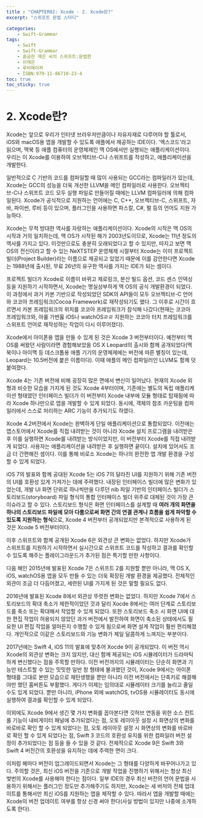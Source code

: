 ```yaml
---
title : "CHAPTER02: Xcode - 2. Xcode란?"
excerpt: "스위프트 문법 스터디"

categories:
    - Swift-Grammar
tags:
    - Swift
    - Swift-Grammar
    - 꼼곰한 재은 씨의 스위프트:문법편
    - 이재은
    - 루비페이퍼
    - ISBN:979-11-86710-23-4
toc: true
toc_sticky: true
---
```


# 2. Xcode란?

Xcode는 앞으로 우리가 인터넷 브라우저만큼이나 자유자재로 다루어야 할 툴로서, iOS와 macOS용 앱을 개발할 수 있도록 애플에서 제공하는 IDE이다. '엑스코드'라고 읽으며, 맥북 등 애플 컴퓨터의 운영체제인 맥 OS에서만 실행되는 애플리케이션이다. 우리는 이 Xcode를 이용하여 오브젝티브-C나 스위프트를 작성하고, 애플리케이션을 개발한다.

일반적으로 C 기반의 코드를 컴파일할 때 많이 사용되는 GCC라는 컴파일러가 있는데, Xcode는 GCC의 성능을 더욱 개선한 LLVM을 메인 컴파일러로 사용한다. 오브젝티브-C나 스위프트 코드 모두 실행 파일로 만들어질 때에는 LLVM 컴파일러에 의해 컴파일된다. Xcode가 공식적으로 지원하는 언어에는 C, C++, 오브젝티브-C, 스위프트, 자바, 파이썬, 루비 등이 있으며, 플러그인을 사용하면 파스칼, C#, 펄 등의 언어도 지원 가능하다.

Xcode는 무척 방대한 역사를 자랑하는 애플리케이션이다. Xcode의 시작은 맥 OS의 시작과 거의 일치하는데, 맥 OS가 시작된 해가 2003년도이므로, Xcode는 11년 정도의 역사를 가지고 있다. 이것만으로도 충분히 오래되었다고 할 수 있지만, 따지고 보면 맥 OS의 전신이라고 할 수 있는 NeXTSTEP 운영체제 시절부터 Xcode는 이미 프로젝트 빌더(Project Builder)라는 이름으로 제공되고 있었기 때문에 이를 감안한다면 Xcode는 1988년에 출시된, 무료 26년의 유구한 역사를 가지는 IDE가 되는 셈이다.

프로젝트 빌더가 Xcode로 이름이 바뀌고 제로링크, 분산 빌드 옵션, 코드 센스 인덱싱 등을 지원하기 시작하면서, Xcode는 명실상부하게 맥 OS의 공식 개발환경이 되었다. 이 과정에서 과거 카본 기반으로 작성되었던 SDK의 API들이 모두 오브젝티브-C 언어와 코코아 프레임워크(Cocoa Framework)로 재작성되기도 했다. 그 이후로 시간이 흐르면서 카본 프레임워크의 위치를 코코아 프레임워크가 잠식해 나갔다(현재는 코코아 프레임워크와, 아룰 가번욿 iOS나 watchOSㄹㄹ 지원하는 코코아 터치 프레임워크를 스위프트 언어로 재작성하는 작업이 다시 이루어졌다).

Xcode에서 아이폰용 앱을 만들 수 있게 된 것은 Xcode 3 버전부터이다. 예전부터 맥 OS를 써왔던 사람이라면 경험해보았을 OS X Leopard의 출시와 함께 공개되었다(맥북이나 아이맥 등 데스크톱용 애플 기기의 운영체제에는 버전에 따른 별칭이 있는데, Leopard는 10.5버전에 붙은 이름이다). 이때 애플의 메인 컴파일러인 LLVM도 함께 덧붙여졌다.

Xcode 4는 기존 버전에 비해 굉장히 많은 면에서 변신이 일어났다. 현재의 Xcode 외형과 비슷한 모습을 가지게 된 것도 Xcode 4부터이며, 기존에는 별도의 독립 애플리케이션 형태였던 인터페이스 빌더가 이 버전부터 Xcode 내부에 모듈 형태로 탑재됨에 따라 Xcode 하나만으로 앱을 개발할 수 있게 되었다. 동시에, 객체의 참조 카운팅을 컴파일러에서 스스로 처리하는 ARC 기능이 추가되기도 하였다.

Xcode 4.2버전에서 Xcode는 완벽하게 단일 애플리케이션으로 통합되었다. 이전에는 앱스토어에서 Xcode를 직접 내려받는 것이 아니라 Xcode 설치 프로그램을 내려받은 후 이를 실행하면 Xcode를 내려받는 방식이었지만, 이 버전부터 Xcode를 직접 내려받게 되었다. 사용자는 애플리케이션을 내려받은 후 실행하면 끝이다. 설치에 있어서도 조금 더 간편해진 셈이다. 이를 통해 비로소 Xcode는 하나의 완전한 앱 개발 환경을 구성할 수 있게 되었다.

iOS 7의 발표와 함께 공대된 Xcode 5는 iOS 7의 달라진 UI를 지원하기 위해 기존 버전의 UI를 호환성 있게 가져가는 데에 주력했다. 내장된 인터페이스 빌더에 많은 변화가 있었는데, 개발 UI 화면 단위로 하나씩만을 다루던 nib 파일 기반의 인터페이스 빌더가 스토리보드(storyboard) 파일 형식의 통합 인터페이스 빌더 위주로 대체된 것이 가장 큰 이슈라고 할 수 있다. 스토리보드 형식은 화면 인터페이스를 설계할 때 **여러 개의 화면을 하나의 스토리보드 파일에 모아 다룸으로써 화면 간의 연결 관계나 흐름을 쉽게 파악할 수 있도록 지원하는 형식**으로, Xcode 4 버전부터 공개되었지만 본격적으로 사용하게 된 것은 Xcode 5 버전부터이다.

이후 스위프트와 함께 공개된 Xcode 6은 외견상 큰 변화는 없었다. 하지만 Xcode가 스위프트를 지원하기 시작하면서 실시간으로 스위프트 코드를 작성하고 결과를 확인할 수 있도록 해주는 플레이그라운드가 추가된 점은 특기할 만한 사항이다.

다음 해인 2015년에 발표된 Xcode 7은 스위프트 2를 지원할 뿐만 아니라, 맥 OS X, iOS, watchOS용 앱을 모두 만들 수 있는 더욱 확장된 개발 환경을 제공했다. 전체적인 외관이 조금 더 다듬어졌고, 세련된 UI를 가지게 된 것은 말할 필요도 없다.

2016년에 발표된 Xcode 8에서 외관상 뚜렷한 변화는 없었다. 하지만 Xcode 7에서 스토리보드의 확대 축소가 제한적이었던 것과 달리 Xocde 8에서는 여러 단계로 스토리보드를 축소 또는 확대해서 작업할 수 있게 되었다. 또한 스토리보드 축소 시 화면 UI에 대한 편집 작업이 허용되지 않았던 과거 버전에서 발전하여 화면이 축소된 상태에서도 필요한 UI 편집 작업을 얼마든지 수행할 수 있게 됨으로써 화면 설계 작업이 훨씬 편리해졌다. 개인적으로 이같은 스토리보드와 기능 변화가 제일 달콤하게 느껴지는 부분이다.

2017년에는 Swift 4, iOS 11의 발표에 맞추어 Xocde 9이 공개되었다. 이 버전 역시 Xcode의 외관상 변화는 크지 않지만, 대신 함께 제공되는 iOS 시뮬레이터가 드라마틱하게 변신했다는 점을 주목할 만하다. 이전 버전까지의 시뮬레이터는 단순히 화면과 기능만 테스트할 수 있는 밋밋한 일반 창 형태에 불과했던 것이, Xcode 9에서는 아이폰 형태를 그대로 본딴 모습으로 재탄생했을 뿐만 아니라 이전 버전에서는 단축키로 해결해야만 했던 홈버튼도 부활했다. 게다가 이제는 임의대로 시뮬레이터 크기를 늘리고 줄일 수도 있게 되었다. 뿐만 아니라, iPhone 외에 watchOS, tvOS용 시뮬레이터도 동시에 실행하여 결과를 확인할 수 있게 되었다.

이외에도 Xcode 9에서 생긴 몇 가지 변화를 꼽아본다면 깃허브 연동을 위한 소스 컨트롤 기능이 내비게이터 패널에 추가되었다는 점, 오토 레이아웃 설정 시 화면상의 변화를 바로바로 확인 할 수 있게 되었다는 점, 오토 레이아웃 설정 시 화면상의 변화를 바로바로 확인 할 수 있게 되었다는 점, Swift 3 코드의 호환성 유지를 위한 컴파일러 버전 설정이 추가되었다는 점 등을 들 수 있을 것 같다. 전체적으로 Xcode 9은 Swift 3와 Swift 4 버전간의 호환성을 유지하는 데에 주력한 면이 크다.

이처럼 해마다 버전이 업그레이드되면서 Xcode는 그 형태를 다양하게 바꾸어나가고 있다. 주의할 것은, 최신 iOS 버전을 기준으로 개발 작업을 진행하기 위해서는 항상 최신 벚번의 Xcode를 사용해야 한다는 점이다. 일부 IDE의 경우 최신 버전의 언어 문법을 사용하기 위해서는 플러그인 정도만 추가해주기도 하지만, Xcode는 새 버저의 전체 업데이트를 통해서만 최신 iOS를 지원하는 앱을 제작할 수 있다. 따라서 앱을 개발할 때에는 Xcode의 버전 업데이트 여부를 항상 신경 써야 한다(사실 방법이 있지만 나중에 소개하도록 한다).